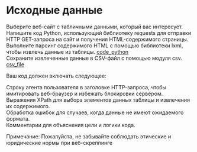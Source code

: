 # Исходные данные

Выберите веб-сайт с табличными данными, который вас интересует.\
Напишите код Python, использующий библиотеку requests для отправки HTTP GET-запроса на сайт и получения HTML-содержимого страницы.\
Выполните парсинг содержимого HTML с помощью библиотеки lxml, чтобы извлечь данные из таблицы.
[code_python](HW_4.task.py)\
Сохраните извлеченные данные в CSV-файл с помощью модуля csv.
[csv_file](HW_4_task_table.csv)

Ваш код должен включать следующее:

Строку агента пользователя в заголовке HTTP-запроса, чтобы имитировать веб-браузер и избежать блокировки сервером.\
Выражения XPath для выбора элементов данных таблицы и извлечения их содержимого.\
Обработка ошибок для случаев, когда данные не имеют ожидаемого формата.\
Комментарии для объяснения цели и логики кода.

Примечание: Пожалуйста, не забывайте соблюдать этические и юридические нормы при веб-скреппинге
